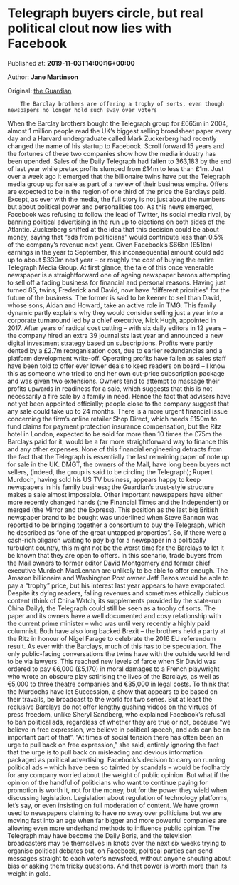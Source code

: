 
# Telegraph buyers circle, but real political clout now lies with Facebook

Published at: **2019-11-03T14:00:16+00:00**

Author: **Jane Martinson**

Original: [the Guardian](https://www.theguardian.com/media/commentisfree/2019/nov/03/telegraph-buyers-circle-but-real-political-clout-now-lies-with-facebook)


        The Barclay brothers are offering a trophy of sorts, even though newspapers no longer hold such sway over voters
      
When the Barclay brothers bought the Telegraph group for £665m in 2004, almost 1 million people read the UK’s biggest selling broadsheet paper every day and a Harvard undergraduate called Mark Zuckerberg had recently changed the name of his startup to Facebook.
Scroll forward 15 years and the fortunes of these two companies show how the media industry has been upended. Sales of the Daily Telegraph had fallen to 363,183 by the end of last year while pretax profits slumped from £14m to less than £1m. Just over a week ago it emerged that the billionaire twins have put the Telegraph media group up for sale as part of a review of their business empire. Offers are expected to be in the region of one third of the price the Barclays paid. Except, as ever with the media, the full story is not just about the numbers but about political power and personalities too.
As this news emerged, Facebook was refusing to follow the lead of Twitter, its social media rival, by banning political advertising in the run up to elections on both sides of the Atlantic. Zuckerberg sniffed at the idea that this decision could be about money, saying that “ads from politicians” would contribute less than 0.5% of the company’s revenue next year. Given Facebook’s $66bn (£51bn) earnings in the year to September, this inconsequential amount could add up to about $330m next year – or roughly the cost of buying the entire Telegraph Media Group.
At first glance, the tale of this once venerable newspaper is a straightforward one of ageing newspaper barons attempting to sell off a fading business for financial and personal reasons. Having just turned 85, twins, Frederick and David, now have “different priorities” for the future of the business. The former is said to be keener to sell than David, whose sons, Aidan and Howard, take an active role in TMG.
This family dynamic partly explains why they would consider selling just a year into a corporate turnaround led by a chief executive, Nick Hugh, appointed in 2017. After years of radical cost cutting – with six daily editors in 12 years – the company hired an extra 39 journalists last year and announced a new digital investment strategy based on subscriptions. Profits were partly dented by a £2.7m reorganisation cost, due to earlier redundancies and a platform development write-off.
Operating profits have fallen as sales staff have been told to offer ever lower deals to keep readers on board – I know this as someone who tried to end her own cut-price subscription package and was given two extensions.
Owners tend to attempt to massage their profits upwards in readiness for a sale, which suggests that this is not necessarily a fire sale by a family in need. Hence the fact that advisers have not yet been appointed officially; people close to the company suggest that any sale could take up to 24 months.
There is a more urgent financial issue concerning the firm’s online retailer Shop Direct, which needs £150m to fund claims for payment protection insurance compensation, but the Ritz hotel in London, expected to be sold for more than 10 times the £75m the Barclays paid for it, would be a far more straightforward way to finance this and any other expenses.
None of this financial engineering detracts from the fact that the Telegraph is essentially the last remaining paper of note up for sale in the UK. DMGT, the owners of the Mail, have long been buyers not sellers, (indeed, the group is said to be circling the Telegraph); Rupert Murdoch, having sold his US TV business, appears happy to keep newspapers in his family business; the Guardian’s trust-style structure makes a sale almost impossible. Other important newspapers have either more recently changed hands (the Financial Times and the Independent) or merged (the Mirror and the Express).
This position as the last big British newspaper brand to be bought was underlined when Steve Bannon was reported to be bringing together a consortium to buy the Telegraph, which he described as “one of the great untapped properties”.
So, if there were a cash-rich oligarch waiting to pay big for a newspaper in a politically turbulent country, this might not be the worst time for the Barclays to let it be known that they are open to offers.
In this scenario, trade buyers from the Mail owners to former editor David Montgomery and former chief executive Murdoch MacLennan are unlikely to be able to offer enough. The Amazon billionaire and Washington Post owner Jeff Bezos would be able to pay a “trophy” price, but his interest last year appears to have evaporated.
Despite its dying readers, falling revenues and sometimes ethically dubious content (think of China Watch, its supplements provided by the state-run China Daily), the Telegraph could still be seen as a trophy of sorts. The paper and its owners have a well documented and cosy relationship with the current prime minister – who was until very recently a highly paid columnist. Both have also long backed Brexit – the brothers held a party at the Ritz in honour of Nigel Farage to celebrate the 2016 EU referendum result.
As ever with the Barclays, much of this has to be speculation. The only public-facing conversations the twins have with the outside world tend to be via lawyers. This reached new levels of farce when Sir David was ordered to pay €6,000 (£5,170) in moral damages to a French playwright who wrote an obscure play satirising the lives of the Barclays, as well as €5,000 to three theatre companies and €35,000 in legal costs. To think that the Murdochs have let Succession, a show that appears to be based on their travails, be broadcast to the world for two series.
But at least the reclusive Barclays do not offer lengthy gushing videos on the virtues of press freedom, unlike Sheryl Sandberg, who explained Facebook’s refusal to ban political ads, regardless of whether they are true or not, because “we believe in free expression, we believe in political speech, and ads can be an important part of that”.
“At times of social tension there has often been an urge to pull back on free expression,” she said, entirely ignoring the fact that the urge is to pull back on misleading and devious information packaged as political advertising.
Facebook’s decision to carry on running political ads – which have been so tainted by scandals – would be foolhardy for any company worried about the weight of public opinion. But what if the opinion of the handful of politicians who want to continue paying for promotion is worth it, not for the money, but for the power they wield when discussing legislation. Legislation about regulation of technology platforms, let’s say, or even insisting on full moderation of content.
We have grown used to newspapers claiming to have no sway over politicians but we are moving fast into an age when far bigger and more powerful companies are allowing even more underhand methods to influence public opinion.
The Telegraph may have become the Daily Boris, and the television broadcasters may tie themselves in knots over the next six weeks trying to organise political debates but, on Facebook, political parties can send messages straight to each voter’s newsfeed, without anyone shouting about bias or asking them tricky questions. And that power is worth more than its weight in gold.
